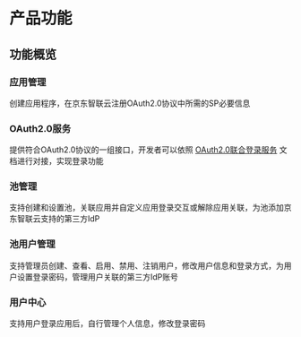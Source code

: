 # 产品功能

## 功能概览

### 应用管理

创建应用程序，在京东智联云注册OAuth2.0协议中所需的SP必要信息

### OAuth2.0服务

提供符合OAuth2.0协议的一组接口，开发者可以依照 [OAuth2.0联合登录服务](../../../../documentation/Management/IAS/Getting-Start/OAuth2-Service.md) 文档进行对接，实现登录功能

### 池管理

支持创建和设置池，关联应用并自定义应用登录交互或解除应用关联，为池添加京东智联云支持的第三方IdP

### 池用户管理

支持管理员创建、查看、启用、禁用、注销用户，修改用户信息和登录方式，为用户设置登录密码，管理用户关联的第三方IdP账号

### 用户中心

支持用户登录应用后，自行管理个人信息，修改登录密码


